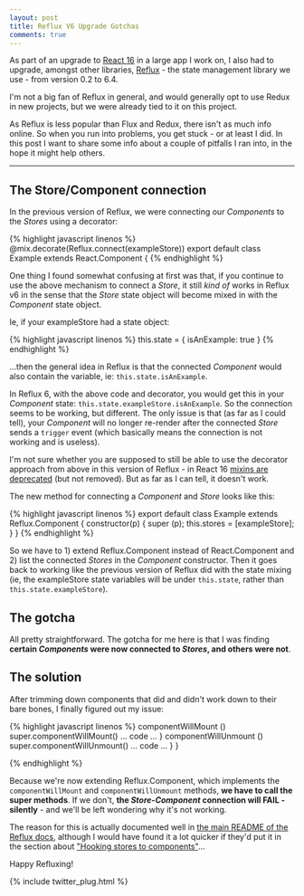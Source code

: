 ```yaml
---
layout: post
title: Reflux V6 Upgrade Gotchas
comments: true
---
```


As part of an upgrade to [React 16](https://reactjs.org/blog/2017/09/26/react-v16.0.html) in a large app I work on, I also had to upgrade, amongst other libraries, [Reflux](https://github.com/reflux/refluxjs) - the state management library we use - from version 0.2 to 6.4.

I'm not a big fan of Reflux in general, and would generally opt to use Redux in new projects, but we were already tied to it on this project.

As Reflux is less popular than Flux and Redux, there isn't as much info online. So when you run into problems, you get stuck - or at least I did. In this post I want to share some info about a couple of pitfalls I ran into, in the hope it might help others.

-----

## The Store/Component connection

In the previous version of Reflux, we were connecting our *Components* to the *Stores* using a decorator:

{% highlight javascript linenos %}
@mix.decorate(Reflux.connect(exampleStore))
export default class Example extends React.Component {
{% endhighlight %}

One thing I found somewhat confusing at first was that, if you continue to use the above mechanism to connect a *Store*, it still *kind of* works in Reflux v6 in the sense that the *Store* state object will become mixed in with the *Component* state object. 

Ie, if your exampleStore had a state object:

{% highlight javascript linenos %}
this.state = {
    isAnExample: true
}
{% endhighlight %}

...then the general idea in Reflux is that the connected *Component* would also contain the variable, ie: `this.state.isAnExample`.

In Reflux 6, with the above code and decorator, you would get this in your *Component* state: `this.state.exampleStore.isAnExample`. So the connection seems to be working, but different. The only issue is that (as far as I could tell), your *Component* will no longer re-render after the connected *Store* sends a `trigger` event (which basically means the connection is not working and is useless).

I'm not sure whether you are supposed to still be able to use the decorator approach from above in this version of Reflux - in React 16 [mixins are deprecated](https://reactjs.org/blog/2016/07/13/mixins-considered-harmful.html) (but not removed). But as far as I can tell, it doesn't work.

The new method for connecting a *Component* and *Store* looks like this:

{% highlight javascript linenos %}
export default class Example extends Reflux.Component {
    constructor(p) {
        super (p);
        this.stores = [exampleStore];
    }
}
{% endhighlight %}

So we have to 1) extend Reflux.Component instead of React.Component and 2) list the connected *Stores* in the *Component* constructor. Then it goes back to working like the previous version of Reflux did with the state mixing (ie, the exampleStore state variables will be under `this.state`, rather than `this.state.exampleStore`).

## The gotcha

All pretty straightforward. The gotcha for me here is that I was finding **certain *Components* were now connected to *Stores*, and others were not**.

## The solution

After trimming down components that did and didn't work down to their bare bones, I finally figured out my issue:

{% highlight javascript linenos %}
  componentWillMount ()
    super.componentWillMount()
    ... code ...
    }
  componentWillUnmount ()
    super.componentWillUnmount()
    ... code ...
    }
}

{% endhighlight %}

Because we're now extending Reflux.Component, which implements the `componentWillMount` and `componentWillUnmount` methods, **we have to call the super methods**. If we don't, **the *Store*-*Component* connection will FAIL - silently** - and we'll be left wondering why it's not working.

The reason for this is actually documented well in [the main README of the Reflux docs](https://github.com/reflux/refluxjs/blob/master/docs/components/README.md#componentwillmount-and-componentwillunmount), although I would have found it a lot quicker if they'd put it in the section about ["Hooking stores to components"](https://github.com/reflux/refluxjs/tree/master/docs/components)...

Happy Refluxing!

{% include twitter_plug.html %}